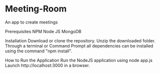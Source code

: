 # Meeting-Room
An app to create meetings

Prerequisites
  NPM
  Node JS
  MongoDB
  
Installation
  Download or clone the repository.
  Unzip the downloaded folder.
  Through a terminal or Command Prompt all dependencies can be installed using the command "npm install".
  
How to Run the Application
  Run the NodeJS application using node app.js
  Launch http://localhost:3000 in a browser.
